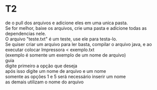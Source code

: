 # T2
de o pull dos arquivos e adicione eles em uma unica pasta.  
Se for melhor, baixe os arquivos, crie uma pasta e adicione todas as dependencias nele.  
O arquivo "teste.txt" é um teste, use ele para testa-lo.  
Se quiser criar um arquivo para ler basta, compilar o arquivo java, e ao executar colocar Impressora < exemplo.txt  
(exemplo é somente um exemplo de um nome de arquivo)  
guia  
digite primeiro a opção que deseja  
após isso digite um nome de arquivo e um nome  
somente as opções 1 e 5 será necessário inserir um nome  
as demais utilizam o nome do arquivo  
